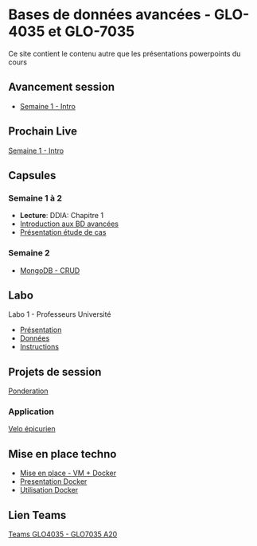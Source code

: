 # Bases de données avancées - GLO-4035 et GLO-7035
Ce site contient le contenu autre que les présentations powerpoints du cours

## Avancement session
* [Semaine 1 - Intro](avancement/semaine-01.pdf)

## Prochain Live
[Semaine 1 - Intro](https://youtu.be/8pFhlYkSSQk)

## Capsules

### Semaine 1 à 2
* **Lecture**: DDIA: Chapitre 1
* [Introduction aux BD avancées](https://youtu.be/7lwjnHQb0TQ)
* [Présentation étude de cas](https://youtu.be/7lwjnHQb0TQ)

### Semaine 2
* [MongoDB - CRUD](https://www.youtube.com/watch?v=7Q9DW_-8GnY)

## Labo 
Labo 1 - Professeurs Université
* [Présentation](https://youtu.be/7FiYAWaPPGc)
* [Données](labo/labo_1/bd_ulaval.json)
* [Instructions](labo/labo_1/instructions.js)

## Projets de session
[Ponderation](evaluation/ponderation.md)

### Application
[Velo épicurien](evaluation/projet_ingenierie.md)

## Mise en place techno
* [Mise en place - VM + Docker](https://youtu.be/RFxvC6cd7eI)
* [Presentation Docker](https://youtu.be/iexpQnSj1X4)
* [Utilisation Docker](https://www.youtube.com/watch?v=gogW8UEzQuE)

## Lien Teams
[Teams GLO4035 - GLO7035 A20](https://teams.microsoft.com/l/team/19%3a4a2a1eece87e41c0ba2cec9995d571d9%40thread.tacv2/conversations?groupId=f8b677e5-52e9-4a99-843a-3f500ba30577&tenantId=56778bd5-6a3f-4bd3-a265-93163e4d5bfe)